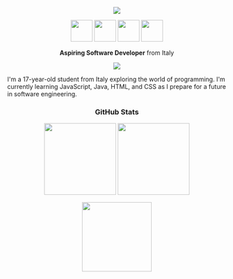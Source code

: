 <p align="center">
  <img src="https://capsule-render.vercel.app/api?text=Hi,%20I'm%20Federico&animation=fadeIn&type=waving&color=0:4b0082,100:8a2be2&height=120&fontColor=ffffff" />
</p>

<p align="center">
  <img src="https://cdn.jsdelivr.net/gh/devicons/devicon/icons/html5/html5-original.svg" width="50"/>
  <img src="https://cdn.jsdelivr.net/gh/devicons/devicon/icons/css3/css3-original.svg" width="50"/>
  <img src="https://cdn.jsdelivr.net/gh/devicons/devicon/icons/javascript/javascript-original.svg" width="50"/>
  <img src="https://cdn.jsdelivr.net/gh/devicons/devicon/icons/java/java-original.svg" width="50"/>
</p>


<p align="center">
  <b>Aspiring Software Developer</b> from Italy
</p>

<p align="center">
  <img src="https://komarev.com/ghpvc/?username=icomakcore&label=Profile%20Views&color=6f42c1&style=for-the-badge" />
</p>

I'm a 17-year-old student from Italy exploring the world of programming. I'm currently learning JavaScript, Java, HTML, and CSS as I prepare for a future in software engineering.



<h3 align="center">GitHub Stats</h3>

<p align="center">
  <img src="https://github-readme-stats.vercel.app/api?username=icomakcore&show_icons=true&theme=tokyonight" height="165"/>
  <img src="https://github-readme-stats.vercel.app/api/top-langs/?username=icomakcore&layout=compact&theme=tokyonight" height="165"/>
</p>

<p align="center">
  <img src="https://streak-stats.demolab.com?user=icomakcore&theme=tokyonight&hide_border=true" height="160"/>
</p>

